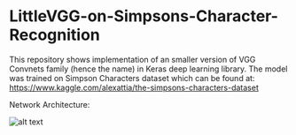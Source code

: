 # LittleVGG-on-Simpsons-Character-Recognition

This repository shows implementation of an smaller version of VGG Convnets family (hence the name) in Keras deep learning library. 
The model was trained on Simpson Characters dataset which can be found at: https://www.kaggle.com/alexattia/the-simpsons-characters-dataset

Network Architecture: 

![alt text](http://url/to/LittleVGG.png)

